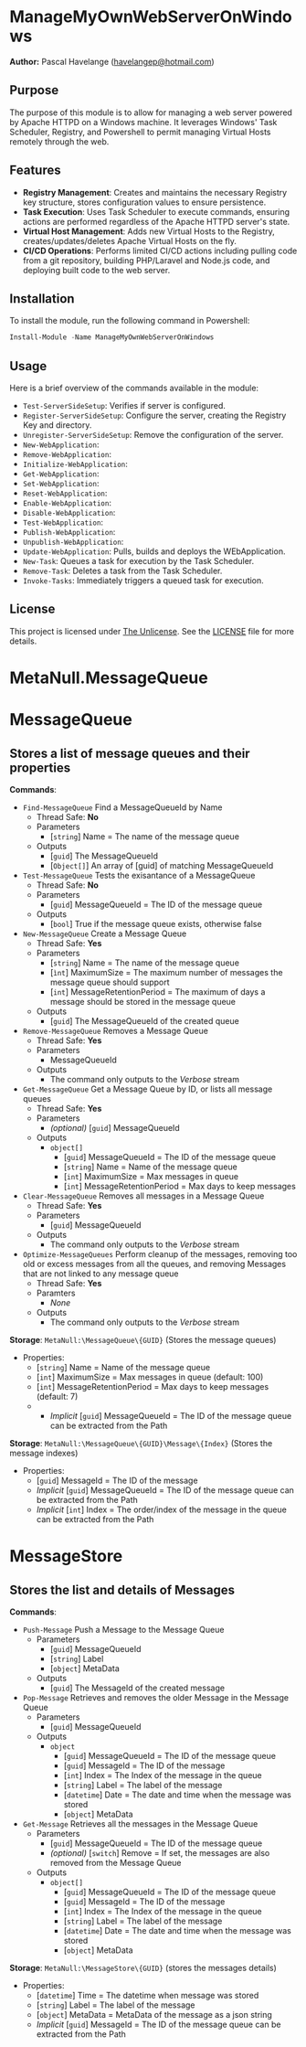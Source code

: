 # ManageMyOwnWebServerOnWindows

**Author:** Pascal Havelange (havelangep@hotmail.com)

## Purpose

The purpose of this module is to allow for managing a web server powered by Apache HTTPD on a Windows machine. It leverages Windows' Task Scheduler, Registry, and Powershell to permit managing Virtual Hosts remotely through the web.

## Features

- **Registry Management**: Creates and maintains the necessary Registry key structure, stores configuration values to ensure persistence.
- **Task Execution**: Uses Task Scheduler to execute commands, ensuring actions are performed regardless of the Apache HTTPD server's state.
- **Virtual Host Management**: Adds new Virtual Hosts to the Registry, creates/updates/deletes Apache Virtual Hosts on the fly.
- **CI/CD Operations**: Performs limited CI/CD actions including pulling code from a git repository, building PHP/Laravel and Node.js code, and deploying built code to the web server.

## Installation

To install the module, run the following command in Powershell:

```powershell
Install-Module -Name ManageMyOwnWebServerOnWindows
```

## Usage

Here is a brief overview of the commands available in the module:

- `Test-ServerSideSetup`: Verifies if server is configured.
- `Register-ServerSideSetup`: Configure the server, creating the Registry Key and directory.
- `Unregister-ServerSideSetup`: Remove the configuration of the server.
- `New-WebApplication`:
- `Remove-WebApplication`:
- `Initialize-WebApplication`:
- `Get-WebApplication`:
- `Set-WebApplication`:
- `Reset-WebApplication`:
- `Enable-WebApplication`:
- `Disable-WebApplication`:
- `Test-WebApplication`: 
- `Publish-WebApplication`: 
- `Unpublish-WebApplication`: 
- `Update-WebApplication`: Pulls, builds and deploys the WEbApplication.
- `New-Task`: Queues a task for execution by the Task Scheduler.
- `Remove-Task`: Deletes a task from the Task Scheduler.
- `Invoke-Tasks`: Immediately triggers a queued task for execution.

## License
This project is licensed under [The Unlicense](https://unlicense.org/). See the [LICENSE](./LICENSE) file for more details.


# MetaNull.MessageQueue

# MessageQueue

## Stores a list of message queues and their properties

**Commands**:

- `Find-MessageQueue` Find a MessageQueueId by Name
  - Thread Safe: **No**
  - Parameters
    - [`string`] Name = The name of the message queue
  - Outputs
    - [`guid`] The MessageQueueId
    - [`Object[]`] An array of [guid] of matching MessageQueueId
- `Test-MessageQueue` Tests the exisantance of a MessageQueue
  - Thread Safe: **No**
  - Parameters
    - [`guid`] MessageQueueId = The ID of the message queue
  - Outputs
    - [`bool`] True if the message queue exists, otherwise false
- `New-MessageQueue` Create a Message Queue
  - Thread Safe: **Yes**
  - Parameters
    - [`string`] Name = The name of the message queue
    - [`ìnt`] MaximumSize = The maximum number of messages the message queue should support
    - [`int`] MessageRetentionPeriod = The maximum of days a message should be stored in the message queue
  - Outputs
    - [`guid`] The MessageQueueId of the created queue
- `Remove-MessageQueue` Removes a Message Queue
  - Thread Safe: **Yes**
  - Parameters
    - MessageQueueId
  - Outputs
    - The command only outputs to the _Verbose_ stream
- `Get-MessageQueue` Get a Message Queue by ID, or lists all message queues
  - Thread Safe: **Yes**
  - Parameters
    - _(optional)_ [`guid`] MessageQueueId
  - Outputs
    - `object[]` 
      - [`guid`] MessageQueueId = The ID of the message queue
      - [`string`] Name = Name of the message queue
      - [`int`] MaximumSize = Max messages in queue
      - [`int`] MessageRetentionPeriod = Max days to keep messages
- `Clear-MessageQueue` Removes all messages in a Message Queue
  - Thread Safe: **Yes**
  - Parameters
    - [`guid`] MessageQueueId
  - Outputs
    - The command only outputs to the _Verbose_ stream
- `Optimize-MessageQueues` Perform cleanup of the messages, removing too old or excess messages from all the queues, and removing Messages that are not linked to any message queue
  - Thread Safe: **Yes**
  - Paramters
    - _None_
  - Outputs
    - The command only outputs to the _Verbose_ stream

**Storage**: `MetaNull:\MessageQueue\{GUID}` (Stores the message queues)
    
- Properties:
  - [`string`] Name = Name of the message queue
  - [`int`] MaximumSize = Max messages in queue (default: 100)
  - [`int`] MessageRetentionPeriod = Max days to keep messages (default: 7)
  - - _Implicit_ [`guid`] MessageQueueId = The ID of the message queue can be extracted from the Path

**Storage**: `MetaNull:\MessageQueue\{GUID}\Message\{Index}` (Stores the message indexes)

- Properties:
  - [`guid`] MessageId = The ID of the message
  - _Implicit_ [`guid`] MessageQueueId = The ID of the message queue can be extracted from the Path
  - _Implicit_ [`int`] Index = The order/index of the message in the queue can be extracted from the Path
    
# MessageStore

## Stores the list and details of Messages

**Commands**:

- `Push-Message` Push a Message to the Message Queue
  - Parameters
    - [`guid`] MessageQueueId
    - [`string`] Label
    - [`object`] MetaData
  - Outputs
    - [`guid`] The MessageId of the created message
- `Pop-Message` Retrieves and removes the older Message in the Message Queue
  - Parameters
    - [`guid`] MessageQueueId
  - Outputs
    - `object`
      - [`guid`] MessageQueueId = The ID of the message queue
      - [`guid`] MessageId = The ID of the message
      - [`int`] Index = The Index of the message in the queue
      - [`string`] Label = The label of the message
      - [`datetime`] Date = The date and time when the message was stored
      - [`object`] MetaData
- `Get-Message` Retrieves all the messages in the Message Queue
  - Parameters
    - [`guid`] MessageQueueId = The ID of the message queue
    - _(optional)_ [`switch`] Remove = If set, the messages are also removed from the Message Queue
  - Outputs
    - `object[]`
      - [`guid`] MessageQueueId = The ID of the message queue
      - [`guid`] MessageId = The ID of the message
      - [`int`] Index = The Index of the message in the queue
      - [`string`] Label = The label of the message
      - [`datetime`] Date = The date and time when the message was stored
      - [`object`] MetaData

**Storage**: `MetaNull:\MessageStore\{GUID}` (stores the messages details)

- Properties:
  - [`datetime`] Time = The datetime when message was stored
  - [`string`] Label = The label of the message
  - [`object`] MetaData = MetaData of the message as a json string
  - _Implicit_ [`guid`] MessageId = The ID of the message queue can be extracted from the Path
